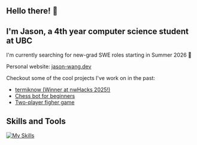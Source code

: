## Hello there! 👋
## I'm Jason, a 4th year computer science student at UBC
I'm currently searching for new-grad SWE roles starting in Summer 2026 🔭

Personal website: [jason-wang.dev](https://www.jason-wang.dev/)

Checkout some of the cool projects I've work on in the past:
- [termiknow (Winner at nwHacks 2025!)](https://github.com/zhangLily2020/nwhacks2025)
- [Chess bot for beginners](https://github.com/jason-j-wang/CS-Coop-Final-Project-Chess-Bot)
- [Two-player figher game](https://github.com/jason-j-wang/Programming-11-Final-Project)

## Skills and Tools
[![My Skills](https://skillicons.dev/icons?i=angular,aws,bitbucket,bootstrap,c,cpp,css,dynamodb,flask,git,github,html,idea,java,js,jest,laravel,latex,less,linux,md,mongodb,nodejs,npm,php,postgres,postman,pycharm,py,react,redux,sass,sklearn,tailwind,tensorflow,ts,vscode)](https://skillicons.dev)
